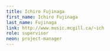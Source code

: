 ```yaml
---
title: Ichiro Fujinaga
first_name: Ichiro Fujinaga
last_name: Fujinaga
link: http://www.music.mcgill.ca/~ich
role: supervisor
neon: project-manager
---
```

